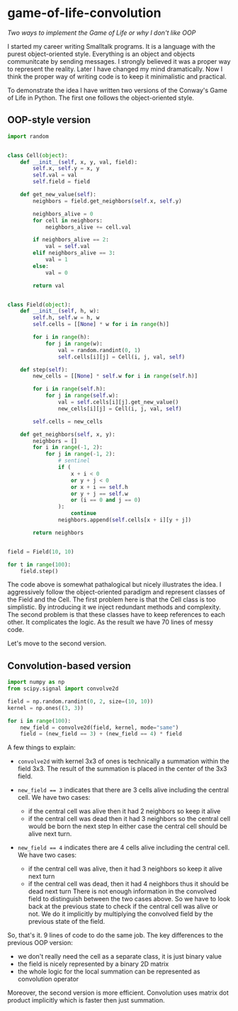 # game-of-life-convolution

*Two ways to implement the Game of Life or why I don't like OOP*

I started my career writing Smalltalk programs. It is a language with the purest object-oriented style. Everything is an object and objects communitcate by sending messages. I strongly believed it was a proper way to represent the reality. Later I have changed my mind dramatically. Now I think the proper way of writing code is to keep it minimalistic and practical.

To demonstrate the idea I have written two versions of the Conway's Game of Life in Python. The first one follows the object-oriented style.

## OOP-style version

```python
import random


class Cell(object):
    def __init__(self, x, y, val, field):
        self.x, self.y = x, y
        self.val = val
        self.field = field

    def get_new_value(self):
        neighbors = field.get_neighbors(self.x, self.y)

        neighbors_alive = 0
        for cell in neighbors:
            neighbors_alive += cell.val

        if neighbors_alive == 2:
            val = self.val
        elif neighbors_alive == 3:
            val = 1
        else:
            val = 0

        return val


class Field(object):
    def __init__(self, h, w):
        self.h, self.w = h, w
        self.cells = [[None] * w for i in range(h)]

        for i in range(h):
            for j in range(w):
                val = random.randint(0, 1)
                self.cells[i][j] = Cell(i, j, val, self)

    def step(self):
        new_cells = [[None] * self.w for i in range(self.h)]

        for i in range(self.h):
            for j in range(self.w):
                val = self.cells[i][j].get_new_value()
                new_cells[i][j] = Cell(i, j, val, self)

        self.cells = new_cells

    def get_neighbors(self, x, y):
        neighbors = []
        for i in range(-1, 2):
            for j in range(-1, 2):
                # sentinel
                if (
                    x + i < 0
                    or y + j < 0
                    or x + i == self.h
                    or y + j == self.w
                    or (i == 0 and j == 0)
                ):
                    continue
                neighbors.append(self.cells[x + i][y + j])

        return neighbors


field = Field(10, 10)

for t in range(100):
    field.step()
```

The code above is somewhat pathalogical but nicely illustrates the idea. I aggressively follow the object-oriented paradigm and represent classes of the Field and the Cell. The first problem here is that the Cell class is too simplistic. By introducing it we inject redundant methods and complexity. The second problem is that these classes have to keep references to each other. It complicates the logic. As the result we have 70 lines of messy code.

Let's move to the second version.

## Convolution-based version

```python
import numpy as np
from scipy.signal import convolve2d

field = np.random.randint(0, 2, size=(10, 10))
kernel = np.ones((3, 3))

for i in range(100):
    new_field = convolve2d(field, kernel, mode="same")
    field = (new_field == 3) + (new_field == 4) * field
```

A few things to explain:

- `convolve2d` with kernel 3x3 of ones is technically a summation within the field 3x3. The result of the summation is placed in the center of the 3x3 field.
- `new_field == 3` indicates that there are 3 cells alive including the central cell. We have two cases:

    * if the central cell was alive then it had 2 neighbors so keep it alive
    * if the central cell was dead then it had 3 neighbors so the central cell would be born the next step
    In either case the central cell should be alive next turn.
- `new_field == 4` indicates there are 4 cells alive including the central cell. We have two cases:

    * if the central cell was alive, then it had 3 neighbors so keep it alive next turn
    * if the central cell was dead, then it had 4 neighbors thus it should be dead next turn
    There is not enough information in the convolved field to distinguish between the two cases above. So we have to look back at the previous state to check if the central cell was alive or not. We do it implicitly by multiplying the convolved field by the previous state of the field.

So, that's it. 9 lines of code to do the same job. The key differences to the previous OOP version:
- we don't really need the cell as a separate class, it is just binary value
- the field is nicely represented by a binary 2D matrix
- the whole logic for the local summation can be represented as convolution operator

Moreover, the second version is more efficient. Convolution uses matrix dot product implicitly which is faster then just summation.

